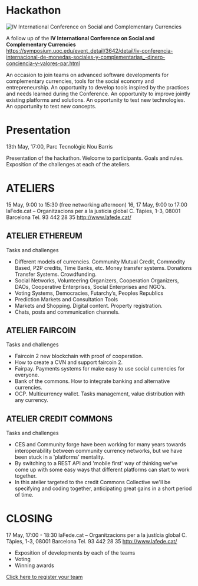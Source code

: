 # Hackathon

![IV International Conference on Social and Complementary Currencies](https://symposium.uoc.edu/_files/_event/_3642/_editorFiles/file/logo-conferencia-eng-02.png)

A follow up of the **IV International Conference on Social and Complementary Currencies**  
https://symposium.uoc.edu/event_detail/3642/detail/iv-conferencia-internacional-de-monedas-sociales-y-complementarias_-dinero-conciencia-y-valores-par.html

An occasion to join teams on advanced software developments for complementary currencies, tools for the social economy and entrepreneurship. An opportunity to develop tools inspired by the practices and needs learned during the Conference. An opportunity to improve jointly existing platforms and solutions. An opportunity to test new technologies. An opportunity to test new concepts. 

# Presentation
13th May, 17:00, Parc Tecnològic Nou Barris

Presentation of the hackathon. Welcome to participants. Goals and rules. Exposition of the challenges at each of the ateliers.

# ATELIERS
15 May, 9:00 to 15:30 (free networking afternoon)
16, 17 May, 9:00 to 17:00
laFede.cat – Organitzacions per a la justícia global
C. Tàpies, 1-3, 08001 Barcelona
Tel. 93 442 28 35
http://www.lafede.cat/

## ATELIER ETHEREUM
Tasks and challenges

* Different models of currencies. Community Mutual Credit, Commodity Based, P2P credits, Time Banks, etc. Money transfer systems. Donations Transfer Systems. Crowdfunding. 
* Social Networks, Volunteering Organizers, Cooperation Organizers, DAOs, Cooperative Enterprises, Social Enterprises and NGO’s.
* Voting Systems, Democracies, Futarchy’s, Peoples Republics
* Prediction Markets and Consultation Tools
* Markets and Shopping. Digital content. Property registration. 
* Chats, posts and communication channels. 

## ATELIER FAIRCOIN
Tasks and challenges
* Faircoin 2 new blockchain with proof of cooperation.
* How to create a CVN and support faircoin 2.
* Fairpay. Payments systems for make easy to use social currencies for everyone.
* Bank of the commons. How to integrate banking and alternative currencies.
* OCP. Multicurrency wallet. Tasks management, value distribution with any currency.

## ATELIER CREDIT COMMONS
Tasks and challenges

* CES and Community forge have been working for many years towards interoperability between community currency networks, but we have been stuck in a 'platforms' mentality. 
* By switching to a REST API and 'mobile first' way of thinking we've come up with some easy ways that different platforms can start to work together. 
* In this atelier targeted to the credit Commons Collective we'll be specifying and coding together, anticipating great gains in a short period of time.

# CLOSING
17 May, 17:00 - 18:30
laFede.cat – Organitzacions per a la justícia global
C. Tàpies, 1-3, 08001 Barcelona
Tel. 93 442 28 35
http://www.lafede.cat/

* Exposition of developments by each of the teams
* Voting
* Winning awards

[Click here to register your team](https://github.com/hackatonIVCIMSC/Programm/blob/master/hackatonRegistration.docx?raw=true)
